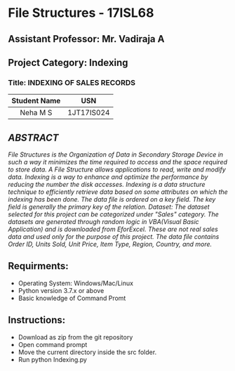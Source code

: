 # File Structures - 17ISL68
## Assistant Professor: Mr. Vadiraja A
## Project Category: Indexing
### Title: INDEXING OF SALES RECORDS
|Student Name |USN        |
|:-----------:|:---------:|
|Neha M S     |1JT17IS024 |

## *ABSTRACT* 

*File Structures is the Organization of Data in Secondary Storage Device in such a way it minimizes the time required to access and the  space required to store data. A File Structure allows applications to read, write and modify data. Indexing is a way to enhance and optimize the performance by reducing the number the disk accesses. Indexing is a data structure technique to efficiently retrieve data based on some attributes on which the indexing has been done. The data file is ordered on a key field. The key field is generally the primary key of the relation.
Dataset: The dataset selected for this project can be categorized under "Sales" category. The datasets are generated through random logic in VBA(Visual Basic Application) and is downloaded from EforExcel. These are not real sales data and used only for the purpose of this project. The data file contains Order ID, Units Sold, Unit Price, Item Type, Region, Country, and more.*

## Requirments:
- Operating System: Windows/Mac/Linux
- Python version 3.7.x or above
- Basic knowledge of Command Promt

## Instructions:
- Download as zip from the git repository
- Open command prompt
- Move the current directory inside the src folder.
- Run python Indexing.py
